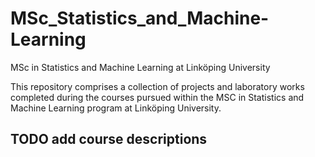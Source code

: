 # MSc_Statistics_and_Machine-Learning
MSc in Statistics and Machine Learning at Linköping University

This repository comprises a collection of projects and laboratory works completed during the courses pursued within the MSC in Statistics and Machine Learning program at Linköping University.

## TODO add course descriptions
